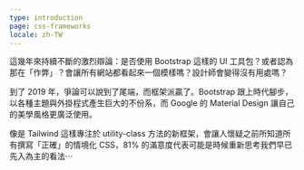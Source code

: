 ```yaml
---
type: introduction
page: css-frameworks
locale: zh-TW
---
```


這幾年來持續不斷的激烈辯論：是否使用 Bootstrap 這樣的 UI 工具包？或者認為那在「作弊」？會讓所有網站都看起來一個模樣嗎？設計師會變得沒有用處嗎？

到了 2019 年，爭論可以說到了尾端，而框架派贏了。Bootstrap 跟上時代腳步，以各種主題與外掛程式產生巨大的不份系，而 Google 的 Material Design 讓自己的美學風格更廣泛使用。

像是 Tailwind 這樣專注於 utility-class 方法的新框架，會讓人懷疑之前所知道所有撰寫「正確」的情境化 CSS，81% 的滿意度代表可能是時候重新思考我們早已先入為主的看法⋯
